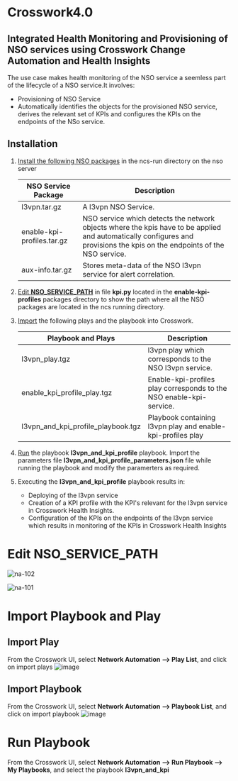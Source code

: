 # Crosswork4.0
## Integrated Health Monitoring and Provisioning of NSO services using Crosswork Change Automation and Health Insights

The use case makes health monitoring of the NSO service a seemless part of the lifecycle of a NSO service.It involves:
  - Provisioning of NSO Service
  - Automatically identifies the objects for the provisioned NSO service, derives the relevant set of KPIs and configures the KPIs on the endpoints of the NSo service.


## Installation
1. 	[Install the following NSO packages](https://developer.cisco.com/docs/nso/guides/#!nso-5-5-administration-guide-nso-packages) in the ncs-run directory on the nso server

    | NSO Service Package  | Description |
    | ------------- | ------------- |
    | l3vpn.tar.gz  | A l3vpn NSO Service. |
    | enable-kpi-profiles.tar.gz  | NSO service which detects the network objects where the kpis have to be applied and automatically configures and provisions the kpis on the endpoints of the NSO service.  |
    | aux-info.tar.gz | Stores meta-data of the NSO l3vpn service for alert correlation.  |

2.	[Edit **NSO_SERVICE_PATH**](#edit_nso_service_path) in file **kpi.py** located in the **enable-kpi-profiles** packages directory to show the path where all the NSO packages are located in the ncs running directory.
3.	[Import](#import_playbook_and_play) the following plays and the playbook into Crosswork.

    | Playbook and Plays | Description |
    | ------------- | ------------- |
    | l3vpn_play.tgz  | l3vpn play which corresponds to the NSO l3vpn service. |
    | enable_kpi_profile_play.tgz  | Enable-kpi-profiles play corresponds to the NSO enable-kpi-service.  |
    | l3vpn_and_kpi_profile_playbook.tgz  | Playbook containing l3vpn play and enable-kpi-profiles play  |

4. 	[Run](#run_playbook) the playbook **l3vpn_and_kpi_profile** playbook. Import the parameters file **l3vpn_and_kpi_profile_parameters.json** file while running the playbook and modify the paramerters as required.
5. 	Executing the **l3vpn_and_kpi_profile** playbook results in:
    - Deploying of the l3vpn service
    - Creation of a KPI profile with the KPI's relevant for the l3vpn service in Crosswork Health Insights.
    - Configuration of the KPIs on the endpoints of the l3vpn service which results in monitoring of the KPIs in Crosswork Health Insights

<a name="edit_nso_service_path"></a>
# Edit NSO_SERVICE_PATH
![na-102](https://user-images.githubusercontent.com/12874987/111919200-fa33b000-8a45-11eb-9ed7-9b9ea8826851.jpg)

![na-101](https://user-images.githubusercontent.com/12874987/111919199-f738bf80-8a45-11eb-8174-0bda80af5b98.jpg)

<a name="import_playbook_and_play"></a>
# Import Playbook and Play
## Import Play
From the Crosswork UI, select **Network Automation --> Play List**, and click on import plays
![image](https://user-images.githubusercontent.com/12874987/111920571-f7888900-8a4c-11eb-8b00-306c7c84853e.png)

## Import Playbook
From the Crosswork UI, select **Network Automation --> Playbook List**, and click on import playbook
![image](https://user-images.githubusercontent.com/12874987/111922300-471f8280-8a56-11eb-9227-e7e6cb07b018.png)


<a name="run_playbook"></a>
# Run Playbook
From the Crosswork UI, select **Network Automation --> Run Playbook --> My Playbooks**, and select the playbook **l3vpn_and_kpi**



